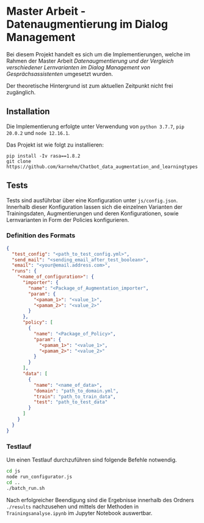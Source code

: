 # Master Arbeit - Datenaugmentierung im Dialog Management 

Bei diesem Projekt handelt es sich um die Implementierungen, welche im Rahmen  der Master Arbeit *Datenaugmentierung und der Vergleich verschiedener Lernvarianten im Dialog Management von Gesprächsassistenten* umgesetzt wurden.

Der theoretische Hintergrund ist zum aktuellen Zeitpunkt nicht frei zugänglich.

## Installation

Die Implementierung erfolgte unter Verwendung von `python 3.7.7`, `pip 20.0.2` und `node 12.16.1`.

Das Projekt ist wie folgt zu installieren:

```shell
pip install -Iv rasa==1.8.2
git clone https://github.com/karnehm/Chatbot_data_augmentation_and_learningtypes
```

## Tests 

Tests sind ausführbar über eine Konfiguration unter `js/config.json`. Innerhalb dieser Konfiguration lassen sich die einzelnen Varianten der Trainingsdaten, Augmentierungen und deren Konfigurationen, sowie Lernvarianten in Form der Policies konfigurieren. 

### Definition des Formats

```json
{
  "test_config": "<path_to_test_config.yml>",
  "send_mail": "<sending_email_after_test_boolean>",
  "email": "<your@email.address.com>",
  "runs": {
    "<name_of_configuration>": {
      "importer": {
        "name": "<Package_of_Augmentation_importer",
        "param": {
          "<pamam_1>": "<value_1>",
          "<pamam_2>": "<value_2>"
        }
      },
      "policy": [
        {
          "name": "<Package_of_Policy>",
          "param": {
            "<pamam_1>": "<value_1>",
            "<pamam_2>": "<value_2>"
          }
        }
      ],
      "data": [
        {
          "name": "<name_of_data>",
          "domain": "path_to_domain.yml",
          "train": "path_to_train_data",
          "test": "path_to_test_data"
        }
      ]
    }
  }
}
```


### Testlauf

Um einen Testlauf durchzuführen sind folgende Befehle notwendig.

```bash
cd js
node run_configurator.js
cd ..
./batch_run.sh
```

Nach erfolgreicher Beendigung sind die Ergebnisse innerhalb des Ordners `./results` nachzusehen und mittels der Methoden in `Trainingsanalyse.ipynb` im Jupyter Notebook auswertbar. 


